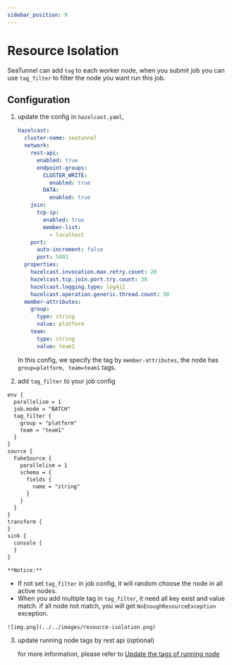 ```yaml
---
sidebar_position: 9
---
```


# Resource Isolation

SeaTunnel can add `tag` to each worker node, when you submit job you can use `tag_filter` to filter the node you want run this job.

## Configuration

1. update the config in `hazelcast.yaml`,

    ```yaml
    hazelcast:
      cluster-name: seatunnel
      network:
        rest-api:
          enabled: true
          endpoint-groups:
            CLUSTER_WRITE:
              enabled: true
            DATA:
              enabled: true
        join:
          tcp-ip:
            enabled: true
            member-list:
              - localhost
        port:
          auto-increment: false
          port: 5801
      properties:
        hazelcast.invocation.max.retry.count: 20
        hazelcast.tcp.join.port.try.count: 30
        hazelcast.logging.type: log4j2
        hazelcast.operation.generic.thread.count: 50
      member-attributes:
        group:
          type: string
          value: platform
        team:
          type: string
          value: team1
    ```
    
    In this config, we specify the tag by `member-attributes`, the node has `group=platform, team=team1` tags.

2. add `tag_filter` to your job config

```hacon
env {
  parallelism = 1
  job.mode = "BATCH"
  tag_filter {
    group = "platform"
    team = "team1"
  }
}
source {
  FakeSource {
    parallelism = 1
    schema = {
      fields {
        name = "string"
      }
    }
  }
}
transform {
}
sink {
  console {
  }
}
```

    **Notice:**
   - If not set `tag_filter` in job config, it will random choose the node in all active nodes.
   - When you add multiple tag in `tag_filter`, it need all key exist and value match. if all node not match, you will get `NoEnoughResourceException` exception.

    ![img.png](../../images/resource-isolation.png)

3. update running node tags by rest api (optional)

    for more information, please refer to [Update the tags of running node](rest-api-v2.md)

